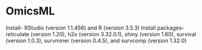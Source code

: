 # OmicsML
Install- RStudio (version 1.1.456) and R (version 3.5.3)
Install packages- reticulate (version 1.20), h2o (version 3.32.0.1), shiny (version 1.60), survival (version 1.0.3), survminer (version 0.4.5), and survcomp (version 1.32.0) 
